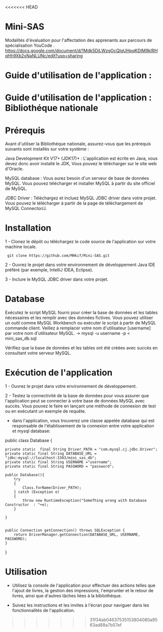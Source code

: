 <<<<<<< HEAD
# Mini-SAS
Modalités d'évaluation pour l'affectation des apprenants aux parcours de spécialisation YouCode .
https://docs.google.com/document/d/1Mdk5DiLWzgOcQIqUHpqKDIM9kIRHqHh9Xb2xNaNLUNc/edit?usp=sharing

Guide d'utilisation de l'application : 
=======
# Guide d'utilisation de l'application : Bibliothéque nationale 

# Prérequis
Avant d'utiliser la Bibliothéque nationale, assurez-vous que les prérequis suivants sont installés sur votre système :

Java Development Kit V17+ (JDK17)+ : L'application est écrite en Java, vous devez donc avoir installé le JDK, Vous pouvez le télécharger sur le site web d'Oracle.

MySQL database : Vous aurez besoin d'un serveur de base de données MySQL. Vous pouvez télécharger et installer MySQL à partir du site officiel de MySQL.

JDBC Driver : Téléchargez et incluez  MySQL JDBC driver dans votre projet. Vous pouvez le télécharger à partir de la page de téléchargement de MySQL Connector/J.


# Installation
 1 - Clonez le dépôt ou téléchargez le code source de l'application sur votre machine locale.
 
     git clone https://github.com/MHkif/Mini-SAS.git
     
 2 - Ouvrez le projet dans votre environnement de développement Java IDE préféré (par exemple, IntelliJ IDEA, Eclipse).

 3 - Inclure le MySQL JDBC driver dans votre projet.


# Database 
Exécutez le script MySQL fourni pour créer la base de données et les tables nécessaires et les remplir avec des données fictives. Vous pouvez utiliser un outil comme MySQL Workbench ou exécuter le script à partir de MySQL commande client.
Veillez à remplacer votre nom d'utilisateur [username] par votre nom d'utilisateur MySQL.
->  mysql -u username -p < mini_sas_db.sql

Vérifiez que la base de données et les tables ont été créées avec succès en consultant votre serveur MySQL.


# Exécution de l'application
 1 - Ouvrez le projet dans votre environnement de développement.
 
 2 - Testez la connectivité de la base de données pour vous assurer que l'application peut se connecter à votre base de 
     données MySQL avec succès. Vous pouvez le faire en lançant une méthode de connexion de test ou en exécutant un exemple 
     de requête.

 - dans l'application, vous trouverez une classe appelée database qui est responsable de l'établissement de la connexion 
   entre votre application et  mysql database:

   
public class Database {

    private static  final String Driver_PATH = "com.mysql.cj.jdbc.Driver";
    private static final String DATABASE_URL = "jdbc:mysql://localhost:3303/mini_sas_db";
    private static final String USERNAME ="username";
    private static final String PASSWORD = "password";

    public Database(){
        try
        {
            Class.forName(Driver_PATH);
        } catch (Exception e)
        {
            throw new RuntimeException("SomeThing wrong with Database Constructor  : "+e);
        }

    }


    public Connection getConnection() throws SQLException {
        return DriverManager.getConnection(DATABASE_URL, USERNAME, PASSWORD);
    }
    
 }
     

# Utilisation
 - Utilisez la console de l'application pour effectuer des actions telles que l'ajout de livres, la gestion des impressions, 
   l'emprunter et le retour de livres, ainsi que d'autres tâches liées à la bibliothèque.
   
 - Suivez les instructions et les invites à l'écran pour naviguer dans les fonctionnalités de l'application.
   
>>>>>>> 31f34ab04637535153804080a9563ad88a7b57ef

